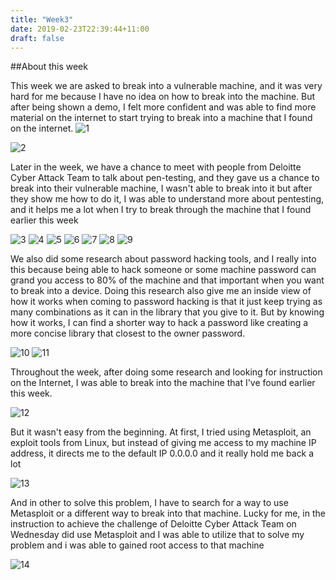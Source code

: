 ```yaml
---
title: "Week3"
date: 2019-02-23T22:39:44+11:00
draft: false
---
```


##About this week

This week we are asked to break into a vulnerable machine, and it was very hard for me because I have no idea on how to break into the machine. But after being shown a demo, I felt more confident and was able to find more material on the internet to start trying to break into a machine that I found on the internet.
![1](/img/2019-02-24.png)



![2](/img/basicpen.png)


Later in the week, we have a chance to meet with people from Deloitte Cyber Attack Team to talk about pen-testing, and they gave us a chance to break into their vulnerable machine, I wasn't able to break into it but after they show me how to do it, I was able to understand more about pentesting, and it helps me a lot when I try to break through the machine that I found earlier this week

![3](/img/20190220_100432.jpg)
![4](/img/20190220_102313.jpg)
![5](/img/20190220_110041.jpg)
![6](/img/20190220_110207.jpg)
![7](/img/20190220_110735.jpg)
![8](/img/20190222_130737.jpg)
![9](/img/20190222_130740.jpg)


We also did some research about password hacking tools, and I really into this because being able to hack someone or some machine password can grand you access to 80% of the machine and that important when you want to break into a device. Doing this research also give me an inside view of how it works when coming to password hacking is that it just keep trying as many combinations as it can in the library that you give to it. But by knowing how it works, I can find a shorter way to hack a password like creating a more concise library that closest to the owner password. 

![10](/img/2019-02-25.png)
![11](/img/hashcat.png)


Throughout the week, after doing some research and looking for instruction on the Internet, I was able to break into the machine that I've found earlier this week.

![12](/img/52592463_2084751864948366_1232902832269557760_n.png)

But it wasn't easy from the beginning. At first, I tried using Metasploit, an exploit tools from Linux, but instead of giving me access to my machine IP address, it directs me to the default IP 0.0.0.0 and it really hold me back a lot

![13](/img/52963065_503436253515743_4066407690765598720_n.png)


And in other to solve this problem, I have to search for a way to use Metasploit or a different way to break into that machine. Lucky for me, in the instruction to achieve the challenge of Deloitte Cyber Attack Team on Wednesday did use Metasploit and I was able to utilize that to solve my problem and i was able to gained root access to that machine

![14](/img/52592463_2084751864948366_1232902832269557760_n.png)


